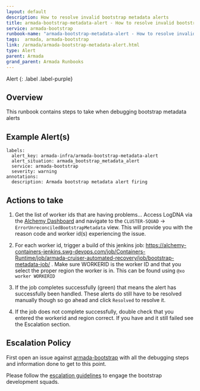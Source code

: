 ```yaml
---
layout: default
description: How to resolve invalid bootstrap metadata alerts
title: armada-bootstrap-metadata-alert - How to resolve invalid bootstrap metadata alerts
service: armada-bootstrap
runbook-name: "armada-bootstrap-metadata-alert - How to resolve invalid bootstrap metadata alerts"
tags:  armada, armada-bootstrap
link: /armada/armada-bootstrap-metadata-alert.html
type: Alert
parent: Armada
grand_parent: Armada Runbooks
---
```


Alert
{: .label .label-purple}

## Overview
This runbook contains steps to take when debugging bootstrap metadata alerts

## Example Alert(s)

~~~~
labels:
  alert_key: armada-infra/armada-bootstrap-metadata-alert
  alert_situation: armada_bootstrap_metadata_alert
  service: armada-bootstrap
  severity: warning
annotations:
  description: Armada bootstrap metadata alert firing
~~~~

## Actions to take

1. Get the list of worker ids that are having problems...
Access LogDNA via the [Alchemy Dashboard](https://alchemy-dashboard.containers.cloud.ibm.com/) and navigate to the `CLUSTER-SQUAD` -> `ErrorUnreconciledBootstrapMetadata` view. This will provide you with the reason code and worker id(s) experiencing the issue.

2. For each worker id, trigger a build of this jenkins job: https://alchemy-containers-jenkins.swg-devops.com/job/Containers-Runtime/job/armada-cruiser-automated-recovery/job/bootstrap-metadata-job/ . Make sure
WORKERID is the worker ID and that you select the proper region the worker is in. This can be found using `@xo worker WORKERID`

3. If the job completes successfully (green) that means the alert has successfully been handled. These alerts do still have to be resolved manually though so go ahead and click `Resolved` to resolve it.

4. If the job does not complete successfully, double check that you entered the workerid and region correct. If you have and it still failed see the Escalation section.


## Escalation Policy
First open an issue against [armada-bootstrap](https://github.ibm.com/alchemy-containers/armada-bootstrap) with all the debugging steps and information done to get to this point.

Please follow the [escalation guidelines](./armada-bootstrap-collect-info-before-escalation.html) to engage the bootstrap development squads.
